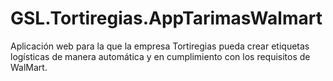 # GSL.Tortiregias.AppTarimasWalmart
Aplicación web para la que la empresa Tortiregias pueda crear etiquetas logísticas de manera automática y en cumplimiento con los requisitos de WalMart.